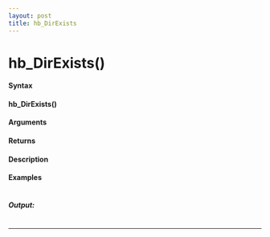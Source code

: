 ```yaml
---
layout: post
title: hb_DirExists
---
```


# hb_DirExists()


#### Syntax

#### hb_DirExists()

#### Arguments

#### Returns

#### Description

#### Examples

```

```

##### Output:

```

```

---